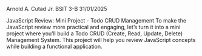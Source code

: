 Arnold A. Cutad Jr.        BSIT 3-B             31/01/2025

JavaScript Review: Mini Project - Todo CRUD Management
To make the JavaScript review more practical and engaging, let’s turn it into a mini project where you’ll build a Todo CRUD (Create, Read, Update, Delete) Management System. This project will help you review JavaScript concepts while building a functional application.


